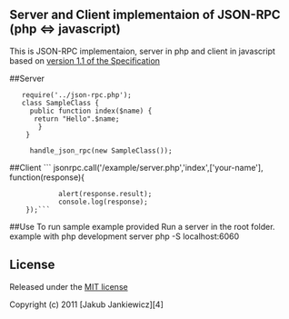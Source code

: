 ## Server and Client implementaion of JSON-RPC (php <=> javascript)

This is JSON-RPC implementaion, server in php and client in javascript
based on [version 1.1 of the Specification][1]

##Server 
```<?php
   require('../json-rpc.php');
   class SampleClass {
     public function index($name) {
      return "Hello".$name;
       }
    }

     handle_json_rpc(new SampleClass());
```
##Client
      ```  jsonrpc.call('/example/server.php','index',['your-name'], function(response){

                alert(response.result);
                console.log(response);
        });```

##Use
To run sample example provided 
Run a server in the root folder. example with php development server php -S localhost:6060
## License

 Released under the [MIT license][3]

 Copyright (c) 2011 [Jakub Jankiewicz][4]


[1]: http://json-rpc.org/wd/JSON-RPC-1-1-WD-20060807.html "JSON-RPC 1.1 Specification"
[2]: https://opensource.org/licenses/MIT "The MIT License (MIT)"
[3]: http://jcubic.pl "Jakub Jankiewicz"


